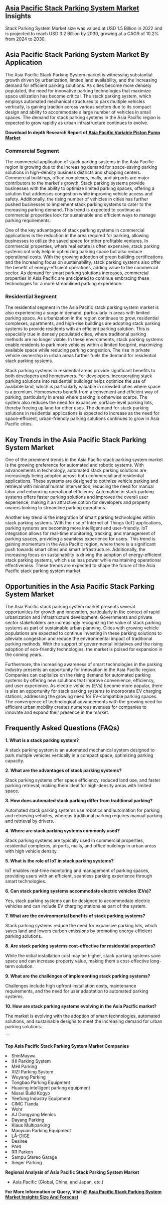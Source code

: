 <h2><a href="https://www.verifiedmarketreports.com/download-sample/?rid=279262&amp;utm_source=Github-Feb&amp;utm_medium=219" target="_blank">Asia Pacific Stack Parking System Market</a> Insights</h2><p>Stack Parking System Market size was valued at USD 1.5 Billion in 2022 and is projected to reach USD 3.2 Billion by 2030, growing at a CAGR of 10.2% from 2024 to 2030.</p><p><h2>Asia Pacific Stack Parking System Market By Application</h2> <p>The Asia Pacific Stack Parking System market is witnessing substantial growth driven by urbanization, limited land availability, and the increasing demand for efficient parking solutions. As cities become more densely populated, the need for innovative parking technologies that maximize space utilization has become critical. The stack parking system, which employs automated mechanical structures to park multiple vehicles vertically, is gaining traction across various sectors due to its compact design and ability to accommodate a large number of vehicles in small spaces. The demand for stack parking systems in the Asia Pacific region is expected to grow rapidly as urban infrastructure continues to evolve. <b><p><strong>Download In depth Research Report of <a href="https://www.verifiedmarketreports.com/download-sample/?rid=236118&amp;utm_source=Pulse-Dec&amp;utm_medium=219" target="_blank">Asia Pacific Variable Piston Pump Market</a></strong></p></b></p> <h3>Commercial Segment</h3> <p>The commercial application of stack parking systems in the Asia Pacific region is growing due to the increasing demand for space-saving parking solutions in high-density business districts and shopping centers. Commercial buildings, office complexes, malls, and airports are major contributors to the market's growth. Stack parking systems provide businesses with the ability to optimize limited parking spaces, offering a solution that addresses congestion while improving vehicle access and safety. Additionally, the rising number of vehicles in cities has further pushed businesses to implement stack parking systems to cater to the increasing parking demand. This trend is expected to continue as commercial properties look for sustainable and efficient ways to manage parking requirements.</p> <p>One of the key advantages of stack parking systems in commercial applications is the reduction in the area required for parking, allowing businesses to utilize the saved space for other profitable ventures. In commercial properties, where real estate is often expensive, stack parking systems not only help in optimizing parking space but also reduce operational costs. With the growing adoption of green building certifications and the increasing focus on sustainability, stack parking systems also offer the benefit of energy-efficient operations, adding value to the commercial sector. As demand for smart parking solutions increases, commercial properties in Asia Pacific are anticipated to continue embracing these technologies for a more streamlined parking experience.</p> <h3>Residential Segment</h3> <p>The residential segment in the Asia Pacific stack parking system market is also experiencing a surge in demand, particularly in areas with limited parking space. As urbanization in the region continues to grow, residential complexes, apartments, and high-rise buildings are adopting stack parking systems to provide residents with an efficient parking solution. This is especially true in densely populated cities, where traditional parking methods are no longer viable. In these environments, stack parking systems enable residents to park more vehicles within a limited footprint, maximizing available space while reducing parking congestion. The rise in private vehicle ownership in urban areas further fuels the demand for residential stack parking systems.</p> <p>Stack parking systems in residential areas provide significant benefits to both developers and homeowners. For developers, incorporating stack parking solutions into residential buildings helps optimize the use of available land, which is particularly valuable in crowded cities where space is a premium. Homeowners benefit from a convenient and efficient way of parking, particularly in areas where parking is otherwise scarce. The system also reduces the need for expansive, surface-level parking lots, thereby freeing up land for other uses. The demand for stack parking solutions in residential applications is expected to increase as the need for space-efficient, urban-friendly parking solutions continues to grow in Asia Pacific cities.</p> <h2>Key Trends in the Asia Pacific Stack Parking System Market</h2> <p>One of the prominent trends in the Asia Pacific stack parking system market is the growing preference for automated and robotic systems. With advancements in technology, automated stack parking solutions are increasingly being adopted across both commercial and residential applications. These systems are designed to optimize vehicle parking and retrieval with minimal human intervention, reducing the need for manual labor and enhancing operational efficiency. Automation in stack parking systems offers faster parking solutions and improves the overall user experience, making it an attractive option for developers and property owners looking to streamline parking operations.</p> <p>Another key trend is the integration of smart parking technologies within stack parking systems. With the rise of Internet of Things (IoT) applications, parking systems are becoming more intelligent and user-friendly. IoT integration allows for real-time monitoring, tracking, and management of parking spaces, providing a seamless experience for users. This trend is gaining momentum in the Asia Pacific region, where there is a significant push towards smart cities and smart infrastructure. Additionally, the increasing focus on sustainability is driving the adoption of energy-efficient stack parking systems, which use less power while maintaining operational effectiveness. These trends are expected to shape the future of the Asia Pacific stack parking system market.</p> <h2>Opportunities in the Asia Pacific Stack Parking System Market</h2> <p>The Asia Pacific stack parking system market presents several opportunities for growth and innovation, particularly in the context of rapid urbanization and infrastructure development. Governments and private sector stakeholders are increasingly recognizing the value of stack parking systems as part of sustainable urban planning. Cities with growing vehicle populations are expected to continue investing in these parking solutions to alleviate congestion and reduce the environmental impact of traditional parking methods. With the support of governmental initiatives and the rising adoption of eco-friendly technologies, the market is poised for expansion in the coming years.</p> <p>Furthermore, the increasing awareness of smart technologies in the parking industry presents an opportunity for innovation in the Asia Pacific region. Companies can capitalize on the rising demand for automated parking systems by offering new solutions that improve convenience, efficiency, and user experience. As electric vehicles (EVs) become more popular, there is also an opportunity for stack parking systems to incorporate EV charging stations, addressing the growing need for EV-compatible parking spaces. The convergence of technological advancements with the growing need for efficient urban mobility creates numerous avenues for companies to innovate and expand their presence in the market.</p> <h2>Frequently Asked Questions (FAQs)</h2> <p><b>1. What is a stack parking system?</b></p> <p>A stack parking system is an automated mechanical system designed to park multiple vehicles vertically in a compact space, optimizing parking capacity.</p> <p><b>2. What are the advantages of stack parking systems?</b></p> <p>Stack parking systems offer space efficiency, reduced land use, and faster parking retrieval, making them ideal for high-density areas with limited space.</p> <p><b>3. How does automated stack parking differ from traditional parking?</b></p> <p>Automated stack parking systems use robotics and automation for parking and retrieving vehicles, whereas traditional parking requires manual parking and retrieval by drivers.</p> <p><b>4. Where are stack parking systems commonly used?</b></p> <p>Stack parking systems are typically used in commercial properties, residential complexes, airports, malls, and office buildings in urban areas with high vehicle density.</p> <p><b>5. What is the role of IoT in stack parking systems?</b></p> <p>IoT enables real-time monitoring and management of parking spaces, providing users with an efficient, seamless parking experience through smart technologies.</p> <p><b>6. Can stack parking systems accommodate electric vehicles (EVs)?</b></p> <p>Yes, stack parking systems can be designed to accommodate electric vehicles and can include EV charging stations as part of the system.</p> <p><b>7. What are the environmental benefits of stack parking systems?</b></p> <p>Stack parking systems reduce the need for expansive parking lots, which saves land and lowers carbon emissions by promoting energy-efficient parking solutions.</p> <p><b>8. Are stack parking systems cost-effective for residential properties?</b></p> <p>While the initial installation cost may be higher, stack parking systems save space and can increase property value, making them a cost-effective long-term solution.</p> <p><b>9. What are the challenges of implementing stack parking systems?</b></p> <p>Challenges include high upfront installation costs, maintenance requirements, and the need for user adaptation to automated parking systems.</p> <p><b>10. How are stack parking systems evolving in the Asia Pacific market?</b></p> <p>The market is evolving with the adoption of smart technologies, automated solutions, and sustainable designs to meet the increasing demand for urban parking solutions.</p> ```</p><p><strong>Top Asia Pacific Stack Parking System Market Companies</strong></p><div data-test-id=""><p><li>ShinMaywa</li><li> IHI Parking System</li><li> MHI Parking</li><li> XIZI Parking System</li><li> Wuyang Parking</li><li> Tongbao Parking Equipment</li><li> Huaxing intelligent parking equipment</li><li> Nissei Build Kogyo</li><li> Yeefung Industry Equipment</li><li> CIMC Tianda</li><li> Wohr</li><li> AJ Dongyang Menics</li><li> Dayang Parking</li><li> Klaus Multiparking</li><li> Maoyuan Parking Equipment</li><li> LÃ–DIGE</li><li> Desiree</li><li> PARI</li><li> RR Parkon</li><li> Sampu Stereo Garage</li><li> Sieger Parking</li></p><div><strong>Regional Analysis of&nbsp;Asia Pacific Stack Parking System Market</strong></div><ul><li dir="ltr"><p dir="ltr">Asia Pacific (Global, China, and Japan, etc.)</p></li></ul><p><strong>For More Information or Query, Visit @&nbsp;</strong><strong><a href="https://www.verifiedmarketreports.com/product/stack-parking-system-market/?utm_source=Github-Feb&amp;utm_medium=219" target="_blank">Asia Pacific Stack Parking System Market Insights Size And Forecast</a></strong></p></div><h2>&nbsp;</h2><div data-test-id="">&nbsp;</div>
